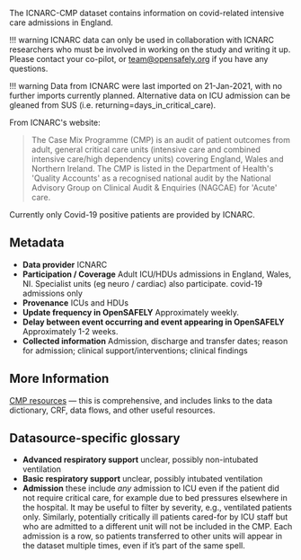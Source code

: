 The ICNARC-CMP  dataset contains information on covid-related intensive care admissions in England.

!!! warning
    ICNARC data can only be used in collaboration with ICNARC researchers who must be involved in working on the study and writing it up.
    Please contact your co-pilot, or <team@opensafely.org> if you have any questions.

!!! warning
    Data from ICNARC were last imported on 21-Jan-2021, with no further imports currently planned. Alternative data on ICU admission can be gleaned from SUS (i.e. returning=days_in_critical_care).

From ICNARC's website:

> The Case Mix Programme (CMP) is an audit of patient outcomes from adult, general critical care units (intensive care and combined intensive care/high dependency units) covering England, Wales and Northern Ireland.
> The CMP is listed in the Department of Health's 'Quality Accounts' as a recognised national audit by the National Advisory Group on Clinical Audit & Enquiries (NAGCAE) for 'Acute' care.

Currently only Covid-19 positive patients are provided by ICNARC.

## Metadata

* **Data provider** ICNARC
* **Participation / Coverage** Adult ICU/HDUs admissions in England, Wales, NI.
Specialist units (eg neuro / cardiac) also participate. covid-19 admissions only
* **Provenance** ICUs and HDUs
* **Update frequency in OpenSAFELY** Approximately weekly.
* **Delay between event occurring and event appearing in OpenSAFELY** Approximately 1-2 weeks.
* **Collected information** Admission, discharge and transfer dates; reason for admission; clinical support/interventions; clinical findings

## More Information

[CMP resources]( https://www.icnarc.org/Our-Audit/Audits/Cmp/Resources) &mdash; this is comprehensive, and includes links to the data dictionary, CRF, data flows, and other useful resources.

## Datasource-specific glossary

* **Advanced respiratory support** unclear, possibly non-intubated ventilation
* **Basic respiratory support** unclear, possibly intubated ventilation
* **Admission** these include _any_ admission to ICU even if the patient did not require critical care, for example due to bed pressures elsewhere in the hospital.
It may be useful to filter by severity, e.g., ventilated patients only.
Similarly, potentially critically ill patients cared-for by ICU staff but who are admitted to a different unit will not be included in the CMP.
Each admission is a row, so patients transferred to other units will appear in the dataset multiple times, even if it’s part of the same spell.
